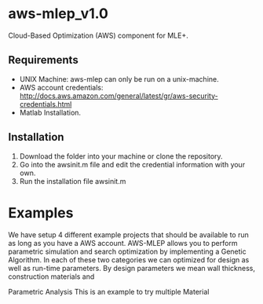 aws-mlep_v1.0
=============

Cloud-Based Optimization (AWS) component for MLE+.

Requirements
------------
* UNIX Machine: aws-mlep can only be run on a unix-machine.  
* AWS account credentials: http://docs.aws.amazon.com/general/latest/gr/aws-security-credentials.html
* Matlab Installation.  

Installation
------------
1. Download the folder into your machine or clone the repository. 
2. Go into the awsinit.m file and edit the credential information with your own. 
3. Run the installation file awsinit.m 


Examples
========
We have setup 4 different example projects that should be available to run as long as you have a AWS account. AWS-MLEP allows you to perform parametric simulation and search optimization by implementing a Genetic Algorithm. In each of these two categories we can optimized for design as well as run-time parameters. By design parameters we mean wall thickness, construction materials and  
 

Parametric Analysis
This is an example to try multiple Material


